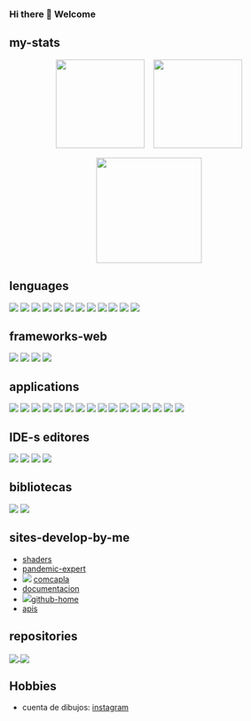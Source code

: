 ### Hi there 👋 Welcome


<!--
**CarlosNaranjoMx/CarlosNaranjoMx** is a ✨ _special_ ✨ repository because its `README.md` (this file) appears on your GitHub profile.

Here are some ideas to get you started:

- 🔭 I’m currently working on ...
- 🌱 I’m currently learning ...
- 👯 I’m looking to collaborate on ...
- 🤔 I’m looking for help with ...
- 💬 Ask me about ...
- 📫 How to reach me: ...
- 😄 Pronouns: ...
- ⚡ Fun fact: ...
-->

## my-stats
<div align="center" >
 <img height=160 align="center" src="https://github-readme-stats.vercel.app/api?username=CarlosNaranjoMx&theme=one_dark_pro"/>&nbsp&nbsp&nbsp
 <img height=160 align="center" src="https://streak-stats.demolab.com?user=CarlosNaranjoMx&theme=dark&date_format=j%20M%5B%20Y%5D"/><br><br>
 <img height=190 align="center" src="https://github-readme-stats.vercel.app/api/top-langs?username=CarlosNaranjoMx&layout=compact&langs_count=6&card_width=320&hide=perl,c,shell&theme=codeSTACKr"/>
</div>

## lenguages
<div height=160>
 <!-- <img src="https://img.shields.io/badge/java-B07219.svg?style=for-the-badge?style=for-the-badge&logo=openjdk&logoColor=white"> -->
 <img src="https://img.shields.io/badge/java-B07219?logo=openjdk&logoColor=white">
 <img src="https://img.shields.io/badge/python-3670A0?logo=python&logoColor=ffdd54">
 <img src="https://img.shields.io/badge/JavaScript-F7DF1E?logo=javascript&logoColor=black">
 <img src="https://img.shields.io/badge/css3-1572B6?logo=css3&logoColor=black">
 <img src="https://img.shields.io/badge/PHP-777BB4?logo=php&logoColor=white">
 <img src="https://img.shields.io/badge/Haskell-5e5086?logo=haskell&logoColor=white">
 <img src="https://img.shields.io/badge/c-%2300599C.svg?logo=c&logoColor=white">
 <img src="https://img.shields.io/badge/csharp-512BD4?logo=csharp&logoColor=white">
 <img src="https://img.shields.io/badge/powershell-4477CF?logo=powershell&logoColor=white">
 <img src="https://img.shields.io/badge/shell-1ED760?logo=shell&logoColor=white">
 <img src="https://img.shields.io/badge/latex-008080?logo=latex&logoColor=white">
 <img src="https://img.shields.io/badge/thymeleaf-005F0F?logo=thymeleaf&logoColor=white">
</div>

## frameworks-web
<div>
 <img src="https://img.shields.io/badge/django-092E20?logo=django&logoColor=white">
 <img src="https://img.shields.io/badge/spring-6DB33F?logo=spring&logoColor=white">
 <img src="https://img.shields.io/badge/laravel-FF2D20?logo=laravel&logoColor=white">
 <img src="https://img.shields.io/badge/react-61DAFB?logo=react&logoColor=white">
</div>

## applications
<div>
 <img src="https://img.shields.io/badge/postman-FF6C37?logo=postman&logoColor=white">
 <img src="https://img.shields.io/badge/adobephotoshop-31A8FF?logo=adobephotoshop&logoColor=white">
 <img src="https://img.shields.io/badge/androidstudio-3DDC84?logo=androidstudio&logoColor=white">
 <img src="https://img.shields.io/badge/apacheant-A81C7D?logo=apacheant&logoColor=white">
 <img src="https://img.shields.io/badge/apachemaven-C71A36?logo=apachemaven&logoColor=white">
 <img src="https://img.shields.io/badge/bitbucket-0052CC?logo=bitbucket&logoColor=white">
 <img src="https://img.shields.io/badge/blender-E87D0D?logo=blender&logoColor=white">
 <img src="https://img.shields.io/badge/burpsuite-FF6633?logo=burpsuite&logoColor=white">
 <img src="https://img.shields.io/badge/composer-885630?logo=composer&logoColor=white">
 <img src="https://img.shields.io/badge/docker-2496ED?logo=docker&logoColor=white">
 <img src="https://img.shields.io/badge/electron-47848F?logo=electron&logoColor=white">
 <img src="https://img.shields.io/badge/filezilla-BF0000?logo=filezilla&logoColor=white">
 <img src="https://img.shields.io/badge/firebase-FFCA28?logo=firebase&logoColor=white">
 <img src="https://img.shields.io/badge/fontawesome-538DD7?logo=fontawesome&logoColor=white">
 <img src="https://img.shields.io/badge/gimp-5C5543?logo=gimp&logoColor=white">
 <img src="https://img.shields.io/badge/xampp-FB7A24?logo=xampp&logoColor=white">
</div>

## IDE-s editores
<div>
 <img src="https://img.shields.io/badge/visualstudiocode-007ACC?logo=visualstudiocode&logoColor=white">
 <img src="https://img.shields.io/badge/apachenetbeanside-1B6AC6?logo=apachenetbeanside&logoColor=white">
 <img src="https://img.shields.io/badge/codeblocks-41AD48?logo=codeblocks&logoColor=white">
 <img src="https://img.shields.io/badge/visualstudio-5C2D91?logo=visualstudio&logoColor=white">
</div>

## bibliotecas

<div>
 <img src="https://img.shields.io/badge/threedotjs-000000?logo=threedotjs&logoColor=white">
 <img src="https://img.shields.io/badge/bootstrap-7952B3?logo=bootstrap&logoColor=white">
</div>

## sites-develop-by-me
- [shaders](https://shaders-aadfd.web.app/)
- [pandemic-expert](https://pandemic-expert-af96d.web.app/)
- <img src="http://www.google.com/s2/favicons?domain=http://comcapla.org/index.php"> [comcapla](http://comcapla.org/index.php)
- [documentacion](https://carlosnaranjomx.github.io/01_mkdocs/)
- <img src="http://www.google.com/s2/favicons?domain=https://github.com/CarlosNaranjoMx">[github-home](https://github.com/CarlosNaranjoMx)
- [apis](https://carlosnaranjomx.github.io/02_html_css/)

## repositories

<a href="https://github.com/CarlosNaranjoMx/01_mkdocs">
	<img height=auto align="center" src="https://github-readme-stats.vercel.app/api/pin?username=CarlosNaranjoMx&repo=01_mkdocs&theme=chartreuse-dark"/>
</a>
<a href="https://github.com/CarlosNaranjoMx/01_mkdocs">
	<img height=auto align="center" src="https://github-readme-stats.vercel.app/api/pin?username=CarlosNaranjoMx&repo=https://github.com/CarlosNaranjoMx/02_html_css&theme=chartreuse-dark"/>
</a>

## Hobbies
- cuenta de dibujos: [instagram](https://www.instagram.com/6dasarata/)
